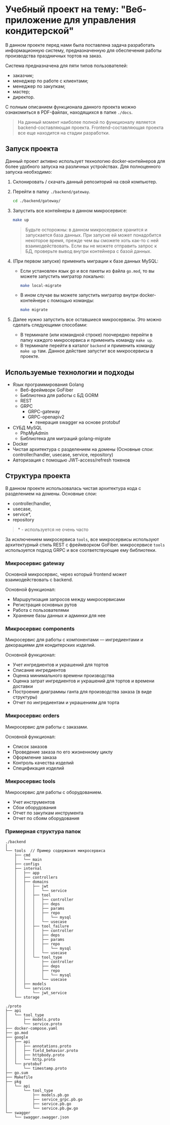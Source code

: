 # Учебный проект на тему: "Веб-приложение для управления кондитерской"

В данном проекте перед нами была поставлена задача разработать информационную систему,
предназначенную для обеспечения работы производства праздничных тортов на заказ.

Система предназначена для пяти типов пользователей:

- заказчик;
- менеджер по работе с клиентами;
- менеджер по закупкам;
- мастер;
- директор.

С полным описанием функционала данного проекта можно ознакомиться в PDF-файлах, находящихся в папке `./docs`.

> На данный момент наиболее полной по функционалу является backend-составляющая проекта.
> Frontend-составляющая проекта все еще находится на стадии разработки.

## Запуск проекта

Данный проект активно использует технологию docker-контейнеров для более удобного запуска на различных устройствах.
Для полноценного запуска необходимо:

1. Склонировать / скачать данный репозиторий на свой компьютер.
2. Перейти в папку `./backend/gateway`.

   ```sh
   cd ./backend/gateway/
   ```

3. Запустить все контейнеры в данном микросервисе:

   ```sh
   make up
   ```

   > Будьте осторожны: в данном микросервисе хранится и запускается база данных.
   > При запуске ей может понадобится некоторое время, прежде чем вы сможете хоть как-то с ней взаимодействовать.
   > Если вы не можете отправить запрос к БД, проверьте вывод внутри контейнера с базой данных.

4. (При первом запуске) применить миграции к базе данных MySQL:

   - Если установлен язык go и все пакеты из файла `go.mod`, то вы можете запустить мигратор локально:

     ```sh
     make local-migrate
     ```

   - В ином случае вы можете запустить мигратор внутри docker-контейнере с помощью команды:

     ```sh
     make migrate
     ```

5. Далее нужно запустить все оставшиеся микросервисы. Это можно сделать следующими способами:
   - В терминале (или командной строке) поочередно перейти в папку каждого микросервиса и применить команду `make up`.
   - В терминале перейти в каталог `backend` и применить команду `make up` там. Данное действие запустит все микросервисы в проекте.

## Используемые технологии и подходы

- Язык программирования Golang
  - Веб-фреймворк GoFiber
  - Библиотека для работы с БД GORM
  - REST
  - GRPC
    - GRPC-gateway
    - GRPC-openapiv2
      - генерация swagger на основе protobuf
- СУБД MySQL
  - PhpMyAdmin
  - Библиотека для миграций golang-migrate
- Docker
- Чистая архитектура с разделением на домены (Основные слои: controller/handler, usecase, service, repository)
- Авторизация с помощью JWT-access/refresh токенов

## Структура проекта

В данном проекте использовалась чистая архитектура кода с разделением на домены.
Основные слои:

- controller/handler,
- usecase,
- service\*,
- repository

> \* - используется не очень часто

За исключением микросервиса `tools`, все микросервисы используют архитектурный стиль REST с фреймворком GoFiber.
микросервисе `tools` используется подход GRPC и все соответствующие ему библиотеки.

### Микросервис gateway

Основной микросервис, через который frontend может взаимодействовать с backend.

Основной функционал:

- Маршрутизация запросов между микросервисами
- Регистрация основных рутов
- Работа с пользователями
- Хранение базы данных и админки для нее

### Микросервис components

Микросервис для работы с компонентами — ингредиентами и декорациями для кондитерских изделий.

Основной функционал:

- Учет ингредиентов и украшений для тортов
- Списание ингредиентов
- Оценка минимального времени производства
- Оценка затрат ингредиентов и украшений для тортов и времени доставки
- Построение диаграммы ганта для производства заказа (в виде структуры)
- Отчет по ингредиентам и украшениям для торта

### Микросервис orders

Микросервис для работы с заказами.

Основной функционал:

- Список заказов
- Проведение заказа по его жизненному циклу
- Оформление заказа
- Контроль качества изделий
- Спецификация изделий

### Микросервис tools

Микросервис для работы с оборудованием.

- Учет инструментов
- Сбои оборудования
- Отчет по закупкам инструмента
- Отчет по сбоям оборудования

### Примерная структура папок

```
./backend
│
└── tools  // Пример содержания микросервиса
    ├── cmd
    │   └── main
    ├── configs
    ├── internal
    │   ├── app
    │   ├── controllers
    │   ├── domains
    │   │   ├── jwt
    │   │   │   └── service
    │   │   ├── tool
    │   │   │   ├── controller
    │   │   │   ├── deps
    │   │   │   ├── params
    │   │   │   ├── repo
    │   │   │   │   └── mysql
    │   │   │   └── usecase
    │   │   ├── tool_failure
    │   │   │   ├── controller
    │   │   │   ├── deps
    │   │   │   ├── params
    │   │   │   ├── repo
    │   │   │   │   └── mysql
    │   │   │   └── usecase
    │   │   └── tool_type
    │   │       ├── controller
    │   │       ├── deps
    │   │       ├── repo
    │   │       │   └── mysql
    │   │       └── usecase
    │   ├── models
    │   └── services
    │       └── jwt_service
    └── storage

./proto
├── api
│   └── tool_type
│       ├── models.proto
│       └── service.proto
├── docker-compose.yaml
├── go.mod
├── google
│   ├── api
│   │   ├── annotations.proto
│   │   ├── field_behavior.proto
│   │   ├── httpbody.proto
│   │   └── http.proto
│   └── protobuf
│       └── timestamp.proto
├── go.sum
├── Makefile
├── pkg
│   └── api
│       └── tool_type
│           ├── models.pb.go
│           ├── service_grpc.pb.go
│           ├── service.pb.go
│           └── service.pb.gw.go
└── swagger
    └── swagger.swagger.json
```
